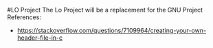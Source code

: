 #LO Project
The Lo Project will be a replacement for the GNU Project
References:
  - https://stackoverflow.com/questions/7109964/creating-your-own-header-file-in-c